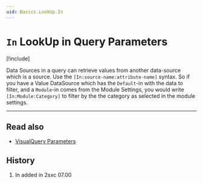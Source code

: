 ```yaml
---
uid: Basics.LookUp.In
---
```


# `In` LookUp in Query Parameters

[!include[](~/basics/stack/_shared-float-summary.md)]
<style>.context-box-summary .lookup-sources { visibility: visible; } </style>

Data Sources in a query can retrieve values from another data-source which is a source. Use the `[In:source-name:attribute-name]` syntax. 
So if you have a Value DataSource which has the `Default`-in with the data to filter, and a `Module`-in comes from the Module Settings, 
you would write `[In:Module:Category]` to filter by the the category as selected in the module settings. 

---

## Read also

* [VisualQuery Parameters](xref:Basics.Query.Parameters.Index)

## History

1. In added in 2sxc 07.00

